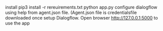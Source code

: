 install  pip3 install -r rereuirements.txt
python app.py 
configure dialogflow using help from agent.json file. (Agent.json file is credentialsfile downloaded once setup Dialogflow.
Open browser http://127.0.0.1:5000  to use the app
